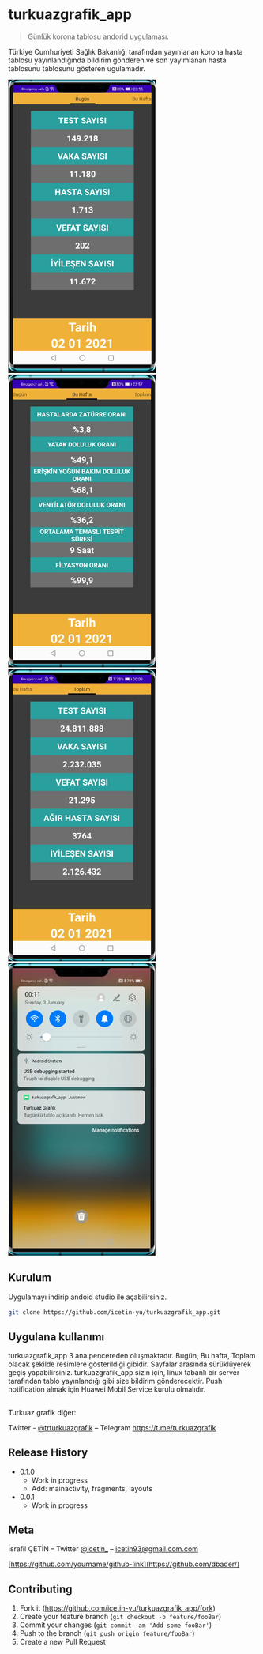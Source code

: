 # turkuazgrafik_app
> Günlük korona tablosu andorid uygulaması.



Türkiye Cumhuriyeti Sağlık Bakanlığı tarafından yayınlanan korona hasta tablosu yayınlandığında bildirim gönderen ve son yayımlanan hasta tablosunu tablosunu gösteren ugulamadır. 

![](covidapp_1.png) ![](covidapp_2.png) ![](covidapp_3.png) ![](covidapp_4.png)

## Kurulum

Uygulamayı indirip andoid studio ile açabilirsiniz.
```sh
git clone https://github.com/icetin-yu/turkuazgrafik_app.git
```


## Uygulana kullanımı

turkuazgrafik_app 3 ana pencereden oluşmaktadır. Bugün, Bu hafta, Toplam olacak şekilde resimlere gösterildiği gibidir. Sayfalar arasında sürüklüyerek geçiş yapabilirsiniz.
turkuazgrafik_app sizin için, linux tabanlı bir server tarafından tablo yayınlandığı gibi size bildirim gönderecektir.
Push notification almak için Huawei Mobil Service kurulu olmalıdır.

##
Turkuaz grafik diğer:

Twitter - [@trturkuazgrafik](https://twitter.com/trturkuazgrafik) – Telegram https://t.me/turkuazgrafik





## Release History

* 0.1.0
    * Work in progress
    * Add: mainactivity, fragments, layouts
* 0.0.1
    * Work in progress

## Meta

İsrafil ÇETİN – Twitter [@icetin_](https://twitter.com/icetin_) – icetin93@gmail.com.com


[https://github.com/yourname/github-link](https://github.com/dbader/)

## Contributing

1. Fork it (<https://github.com/icetin-yu/turkuazgrafik_app/fork>)
2. Create your feature branch (`git checkout -b feature/fooBar`)
3. Commit your changes (`git commit -am 'Add some fooBar'`)
4. Push to the branch (`git push origin feature/fooBar`)
5. Create a new Pull Request

